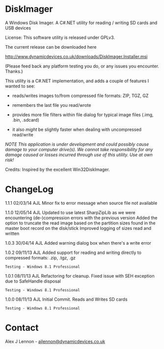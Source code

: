 DiskImager
==========

A Windows Disk Imager. A C#.NET utility for reading / writing SD cards and USB devices

License: This software utility is released under GPLv3.

The current release can be downloaded here 

http://www.dynamicdevices.co.uk/downloads/DiskImager.Installer.msi

(Please feed back any platform testing you do, or any issues you encounter. Thanks.)

This utility is a C#.NET implementation, and adds a couple of features I wanted to see:

- reads/writes images to/from compressed file formats: ZIP, TGZ, GZ

- remembers the last file you read/wrote 

- provides more file filters within file dialog for typical image files (.img, .bin, .sdcard)

- it also *might* be slightly faster when dealing with uncompressed read/write

*NOTE This application is under development and could possibly cause damage to your computer drive(s). We cannot take responsibility for any damage caused or losses incurred through use of this utility. Use at own risk!*

Credits: Inspired by the excellent Win32DiskImager.

ChangeLog
=========

1.1.1	02/03/14	AJL		Minor fix to error message when source file not available

1.1.0	12/05/14	AJL		Updated to use latest SharpZipLib as we were encountering (de-)compression errors with the previous version
							Added the option to truncate the read image based on the partition sizes found in the master boot record on the disk/stick
							Improved logging of sizes read and written

1.0.3	30/04/14	AJL		Added warning dialog box when there's a write error 

1.0.2	09/11/13	AJL		Added support for reading and writing directly to compressed formats: .zip, .tgz, .gz

	Testing - Windows 8.1 Professional

1.0.1	08/11/13	AJL		Refactoring for cleanup. Fixed issue with SEH exception due to SafeHandle disposal

	Testing - Windows 8.1 Professional

1.0.0	08/11/13	AJL		Initial Commit. Reads and Writes SD cards

	Testing - Windows 8.1 Professional

Contact
=======

Alex J Lennon - ajlennon@dynamicdevices.co.uk